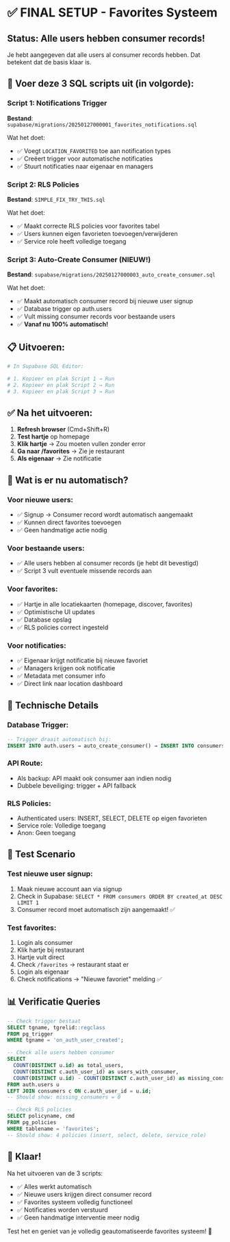 # ✅ FINAL SETUP - Favorites Systeem

## Status: Alle users hebben consumer records!

Je hebt aangegeven dat alle users al consumer records hebben. Dat betekent dat de basis klaar is.

## 🚀 Voer deze 3 SQL scripts uit (in volgorde):

### Script 1: Notifications Trigger
**Bestand**: `supabase/migrations/20250127000001_favorites_notifications.sql`

Wat het doet:
- ✅ Voegt `LOCATION_FAVORITED` toe aan notification types
- ✅ Creëert trigger voor automatische notificaties
- ✅ Stuurt notificaties naar eigenaar en managers

### Script 2: RLS Policies
**Bestand**: `SIMPLE_FIX_TRY_THIS.sql`

Wat het doet:
- ✅ Maakt correcte RLS policies voor favorites tabel
- ✅ Users kunnen eigen favorieten toevoegen/verwijderen
- ✅ Service role heeft volledige toegang

### Script 3: Auto-Create Consumer (NIEUW!)
**Bestand**: `supabase/migrations/20250127000003_auto_create_consumer.sql`

Wat het doet:
- ✅ Maakt automatisch consumer record bij nieuwe user signup
- ✅ Database trigger op auth.users
- ✅ Vult missing consumer records voor bestaande users
- ✅ **Vanaf nu 100% automatisch!**

## 📋 Uitvoeren:

```bash
# In Supabase SQL Editor:

# 1. Kopieer en plak Script 1 → Run
# 2. Kopieer en plak Script 2 → Run  
# 3. Kopieer en plak Script 3 → Run
```

## ✅ Na het uitvoeren:

1. **Refresh browser** (Cmd+Shift+R)
2. **Test hartje** op homepage
3. **Klik hartje** → Zou moeten vullen zonder error
4. **Ga naar /favorites** → Zie je restaurant
5. **Als eigenaar** → Zie notificatie

## 🎯 Wat is er nu automatisch?

### Voor nieuwe users:
- ✅ Signup → Consumer record wordt automatisch aangemaakt
- ✅ Kunnen direct favorites toevoegen
- ✅ Geen handmatige actie nodig

### Voor bestaande users:
- ✅ Alle users hebben al consumer records (je hebt dit bevestigd)
- ✅ Script 3 vult eventuele missende records aan

### Voor favorites:
- ✅ Hartje in alle locatiekaarten (homepage, discover, favorites)
- ✅ Optimistische UI updates
- ✅ Database opslag
- ✅ RLS policies correct ingesteld

### Voor notificaties:
- ✅ Eigenaar krijgt notificatie bij nieuwe favoriet
- ✅ Managers krijgen ook notificatie
- ✅ Metadata met consumer info
- ✅ Direct link naar location dashboard

## 🔧 Technische Details

### Database Trigger:
```sql
-- Trigger draait automatisch bij:
INSERT INTO auth.users → auto_create_consumer() → INSERT INTO consumers
```

### API Route:
- Als backup: API maakt ook consumer aan indien nodig
- Dubbele beveiliging: trigger + API fallback

### RLS Policies:
- Authenticated users: INSERT, SELECT, DELETE op eigen favorieten
- Service role: Volledige toegang
- Anon: Geen toegang

## 🧪 Test Scenario

### Test nieuwe user signup:
1. Maak nieuwe account aan via signup
2. Check in Supabase: `SELECT * FROM consumers ORDER BY created_at DESC LIMIT 1`
3. Consumer record moet automatisch zijn aangemaakt! ✅

### Test favorites:
1. Login als consumer
2. Klik hartje bij restaurant
3. Hartje vult direct
4. Check `/favorites` → restaurant staat er
5. Login als eigenaar
6. Check notifications → "Nieuwe favoriet" melding ✅

## 📊 Verificatie Queries

```sql
-- Check trigger bestaat
SELECT tgname, tgrelid::regclass 
FROM pg_trigger 
WHERE tgname = 'on_auth_user_created';

-- Check alle users hebben consumer
SELECT 
  COUNT(DISTINCT u.id) as total_users,
  COUNT(DISTINCT c.auth_user_id) as users_with_consumer,
  COUNT(DISTINCT u.id) - COUNT(DISTINCT c.auth_user_id) as missing_consumers
FROM auth.users u
LEFT JOIN consumers c ON c.auth_user_id = u.id;
-- Should show: missing_consumers = 0

-- Check RLS policies
SELECT policyname, cmd 
FROM pg_policies 
WHERE tablename = 'favorites';
-- Should show: 4 policies (insert, select, delete, service_role)
```

## 🎉 Klaar!

Na het uitvoeren van de 3 scripts:
- ✅ Alles werkt automatisch
- ✅ Nieuwe users krijgen direct consumer record
- ✅ Favorites systeem volledig functioneel
- ✅ Notificaties worden verstuurd
- ✅ Geen handmatige interventie meer nodig

Test het en geniet van je volledig geautomatiseerde favorites systeem! 🚀

